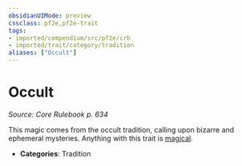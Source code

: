 ```yaml
---
obsidianUIMode: preview
cssclass: pf2e,pf2e-trait
tags:
- imported/compendium/src/pf2e/crb
- imported/trait/category/tradition
aliases: ["Occult"]
---
```

# Occult  
*Source: Core Rulebook p. 634*  

This magic comes from the occult tradition, calling upon bizarre and ephemeral mysteries. Anything with this trait is [magical](magical.md).

- **Categories**: Tradition